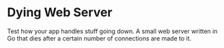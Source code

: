 Dying Web Server
==============

Test how your app handles stuff going down. A small web server written in Go that dies after a certain number of connections are made to it.
